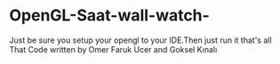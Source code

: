 # OpenGL-Saat-wall-watch-
Just be sure you setup your opengl to your IDE.Then just run it that's all
That Code written by Omer Faruk Ucer and Goksel Kınalı
